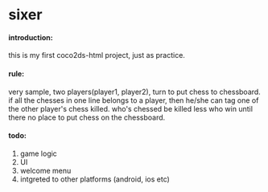 sixer
=====
#### introduction:
this is my first coco2ds-html project, just as practice.
#### rule:
very sample, two players(player1, player2), turn to put chess to chessboard. if all the chesses in one line belongs to a player, then he/she can tag one of the other player's chess killed. who's chessed be killed less who win until there no place to put chess on the chessboard.
#### todo:
1. game logic
2. UI
3. welcome menu
4. intgreted to other platforms (android, ios etc)

